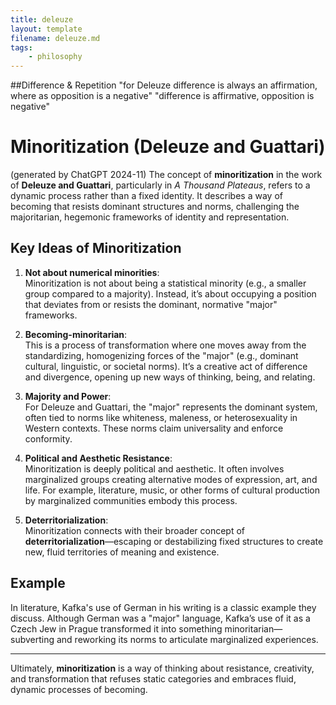 ```yaml
---
title: deleuze
layout: template
filename: deleuze.md
tags:
	- philosophy
---
```


##Difference & Repetition
"for Deleuze difference is always an affirmation, where as opposition is a negative"
"difference is affirmative, opposition is negative"

# Minoritization (Deleuze and Guattari)
(generated by ChatGPT 2024-11)
The concept of **minoritization** in the work of **Deleuze and Guattari**, particularly in *A Thousand Plateaus*, refers to a dynamic process rather than a fixed identity. It describes a way of becoming that resists dominant structures and norms, challenging the majoritarian, hegemonic frameworks of identity and representation.

## Key Ideas of Minoritization

1. **Not about numerical minorities**:  
   Minoritization is not about being a statistical minority (e.g., a smaller group compared to a majority). Instead, it’s about occupying a position that deviates from or resists the dominant, normative "major" frameworks.

2. **Becoming-minoritarian**:  
   This is a process of transformation where one moves away from the standardizing, homogenizing forces of the "major" (e.g., dominant cultural, linguistic, or societal norms). It’s a creative act of difference and divergence, opening up new ways of thinking, being, and relating.

3. **Majority and Power**:  
   For Deleuze and Guattari, the "major" represents the dominant system, often tied to norms like whiteness, maleness, or heterosexuality in Western contexts. These norms claim universality and enforce conformity.

4. **Political and Aesthetic Resistance**:  
   Minoritization is deeply political and aesthetic. It often involves marginalized groups creating alternative modes of expression, art, and life. For example, literature, music, or other forms of cultural production by marginalized communities embody this process.

5. **Deterritorialization**:  
   Minoritization connects with their broader concept of **deterritorialization**—escaping or destabilizing fixed structures to create new, fluid territories of meaning and existence.

## Example
In literature, Kafka's use of German in his writing is a classic example they discuss. Although German was a "major" language, Kafka’s use of it as a Czech Jew in Prague transformed it into something minoritarian—subverting and reworking its norms to articulate marginalized experiences.

---

Ultimately, **minoritization** is a way of thinking about resistance, creativity, and transformation that refuses static categories and embraces fluid, dynamic processes of becoming.
